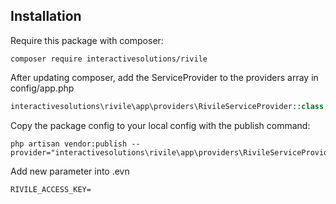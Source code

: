 ## Installation

Require this package with composer:

```shell
composer require interactivesolutions/rivile
```

After updating composer, add the ServiceProvider to the providers array in config/app.php

```php
interactivesolutions\rivile\app\providers\RivileServiceProvider::class,
```


Copy the package config to your local config with the publish command:

```shell
php artisan vendor:publish --provider="interactivesolutions\rivile\app\providers\RivileServiceProvider"
```

Add new parameter into .evn

```$xslt
RIVILE_ACCESS_KEY=
```